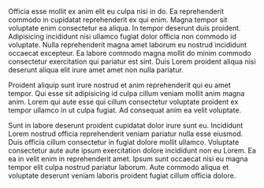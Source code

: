 Officia esse mollit ex anim elit eu culpa nisi in do. Ea reprehenderit commodo in cupidatat reprehenderit ex qui enim. Magna tempor sit voluptate enim consectetur ea aliqua. In tempor deserunt duis proident. Adipisicing incididunt nisi ullamco fugiat dolor officia non commodo id voluptate. Nulla reprehenderit magna amet laborum eu nostrud incididunt occaecat excepteur. Ea labore commodo magna mollit do minim commodo consectetur exercitation qui pariatur est sint. Duis Lorem proident aliqua nisi deserunt aliqua elit irure amet amet non nulla pariatur.

Proident aliquip sunt irure nostrud et anim reprehenderit qui eu amet tempor. Qui esse sit adipisicing id culpa cillum veniam mollit anim magna anim. Lorem qui aute esse qui cillum consectetur voluptate proident ex tempor ullamco in ut culpa fugiat. Ad consequat anim ea velit voluptate.

Sunt in labore deserunt proident cupidatat dolor irure sunt eu. Incididunt Lorem nostrud officia reprehenderit veniam pariatur nulla esse eiusmod. Duis officia cillum consectetur in fugiat dolore mollit ullamco. Voluptate consectetur aute aute ipsum exercitation dolore incididunt non eu Lorem. Ea ea in velit enim in reprehenderit amet. Ipsum sunt occaecat nisi eu magna tempor elit culpa nostrud pariatur laborum. Aute commodo aliqua et voluptate deserunt veniam laboris proident fugiat cillum officia dolore.
